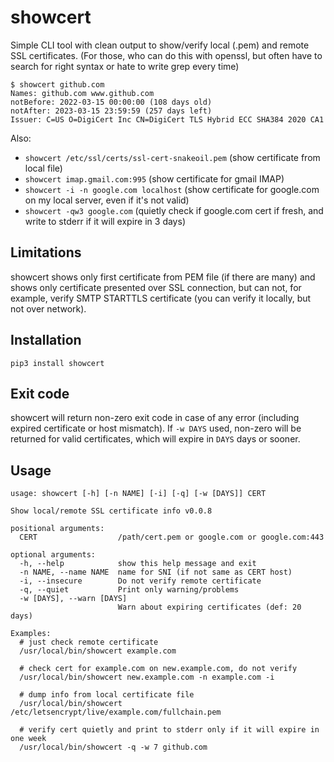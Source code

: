 # showcert
Simple CLI tool with clean output to show/verify local (.pem) and remote SSL certificates. (For those, who can do this with openssl, but often have to search for right syntax or hate to write grep every time)

~~~
$ showcert github.com
Names: github.com www.github.com
notBefore: 2022-03-15 00:00:00 (108 days old)
notAfter: 2023-03-15 23:59:59 (257 days left)
Issuer: C=US O=DigiCert Inc CN=DigiCert TLS Hybrid ECC SHA384 2020 CA1
~~~

Also:
- `showcert /etc/ssl/certs/ssl-cert-snakeoil.pem` (show certificate from local file)
- `showcert imap.gmail.com:995` (show certificate for gmail IMAP)
- `showcert -i -n google.com localhost` (show certificate for google.com on my local server, even if it's not valid)
- `showcert -qw3 google.com` (quietly check if google.com cert if fresh, and write to stderr if it will expire in 3 days)


## Limitations
showcert shows only first certificate from PEM file (if there are many) and shows only certificate presented over SSL connection, but can not, for example, verify SMTP STARTTLS certificate (you can verify it locally, but not over network).

## Installation
`pip3 install showcert`

## Exit code
showcert will return non-zero exit code in case of any error (including expired certificate or host mismatch).
If `-w DAYS` used, non-zero will be returned for valid certificates, which will expire in `DAYS` days or sooner.

## Usage

~~~shell
usage: showcert [-h] [-n NAME] [-i] [-q] [-w [DAYS]] CERT

Show local/remote SSL certificate info v0.0.8

positional arguments:
  CERT                  /path/cert.pem or google.com or google.com:443

optional arguments:
  -h, --help            show this help message and exit
  -n NAME, --name NAME  name for SNI (if not same as CERT host)
  -i, --insecure        Do not verify remote certificate
  -q, --quiet           Print only warning/problems
  -w [DAYS], --warn [DAYS]
                        Warn about expiring certificates (def: 20 days)

Examples:  
  # just check remote certificate
  /usr/local/bin/showcert example.com

  # check cert for example.com on new.example.com, do not verify
  /usr/local/bin/showcert new.example.com -n example.com -i

  # dump info from local certificate file
  /usr/local/bin/showcert /etc/letsencrypt/live/example.com/fullchain.pem

  # verify cert quietly and print to stderr only if it will expire in one week
  /usr/local/bin/showcert -q -w 7 github.com
~~~

